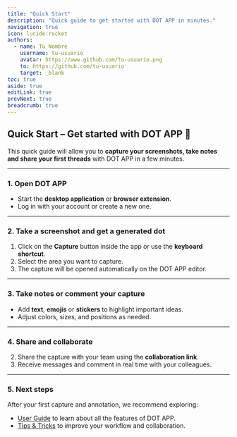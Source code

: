```yaml
---
title: "Quick Start"
description: "Quick guide to get started with DOT APP in minutes."
navigation: true
icon: lucide:rocket
authors:
  - name: Tu Nombre
    username: tu-usuario
    avatar: https://www.github.com/tu-usuario.png
    to: https://github.com/tu-usuario
    target: _blank
toc: true
aside: true
editLink: true
prevNext: true
breadcrumb: true
---
```


## Quick Start – Get started with DOT APP 🚀

This quick guide will allow you to **capture your screenshots, take notes and share your first threads** with DOT APP in a few minutes.

---

### 1. Open DOT APP

- Start the **desktop application** or **browser extension**.  
- Log in with your account or create a new one.

---


### 2. Take a screenshot and get a generated dot

1. Click on the **Capture** button inside the app or use the **keyboard shortcut**.  
2. Select the area you want to capture.  
3. The capture will be opened automatically on the DOT APP editor.

<template>
  <div class="border rounded-lg shadow-md mt-4 h-60">
    <iframe src="/quickstart-capture.png" class="rounded-lg w-full h-full" scrolling="no" frameborder="0"></iframe>

  </div>
</template>

---

### 3. Take notes or comment your capture

- Add **text**, **emojis** or **stickers** to highlight important ideas.  
- Adjust colors, sizes, and positions as needed.

---

### 4. Share and collaborate

2. Share the capture with your team using the **collaboration link**.  
3. Receive messages and comment in real time with your colleagues.

---

### 5. Next steps

After your first capture and annotation, we recommend exploring:  

- [User Guide](../user-guide/index.mdx) to learn about all the features of DOT APP.   
- [Tips & Tricks](../user-guide/tips-and-tricks.mdx) to improve your workflow and collaboration.